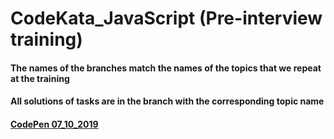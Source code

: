 # CodeKata_JavaScript (Pre-interview training)
#### The names of the branches match the names of the topics that we repeat at the training
#### All solutions of tasks are in the branch with the corresponding topic name 

#### [CodePen 07_10_2019](https://codepen.io/nvkuznetsova/pen/rNNNXWL)
